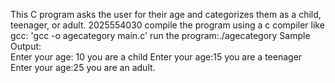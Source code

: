 This C program asks the user for their age and categorizes them as a child, teenager, or adult.
2025554030
compile the program using a c compiler like gcc: 'gcc -o agecategory main.c'
run the program:./agecategory
Sample Output:                                                                                                                                                                  
Enter your age: 10
you are a child
Enter your age:15
you are a teenager
Enter your age:25
you are an adult.
